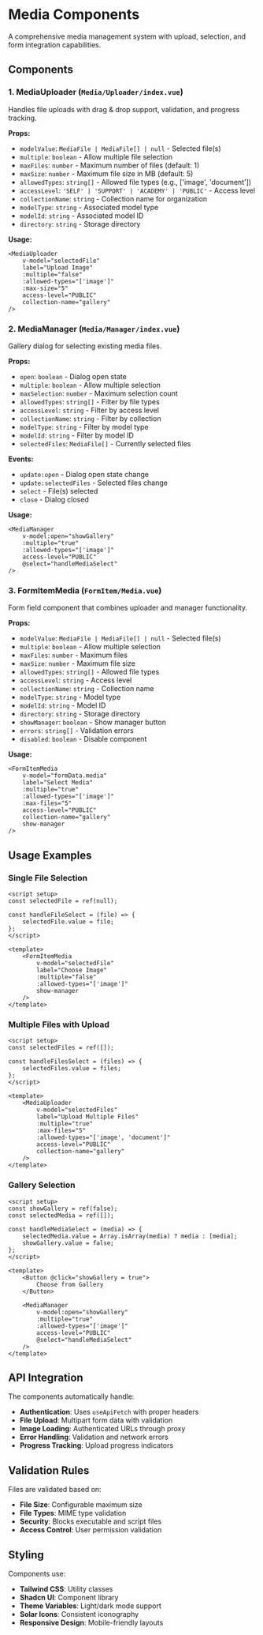 # Media Components

A comprehensive media management system with upload, selection, and form integration capabilities.

## Components

### 1. MediaUploader (`Media/Uploader/index.vue`)
Handles file uploads with drag & drop support, validation, and progress tracking.

**Props:**
- `modelValue`: `MediaFile | MediaFile[] | null` - Selected file(s)
- `multiple`: `boolean` - Allow multiple file selection
- `maxFiles`: `number` - Maximum number of files (default: 1)
- `maxSize`: `number` - Maximum file size in MB (default: 5)
- `allowedTypes`: `string[]` - Allowed file types (e.g., ['image', 'document'])
- `accessLevel`: `'SELF' | 'SUPPORT' | 'ACADEMY' | 'PUBLIC'` - Access level
- `collectionName`: `string` - Collection name for organization
- `modelType`: `string` - Associated model type
- `modelId`: `string` - Associated model ID
- `directory`: `string` - Storage directory

**Usage:**
```vue
<MediaUploader
    v-model="selectedFile"
    label="Upload Image"
    :multiple="false"
    :allowed-types="['image']"
    :max-size="5"
    access-level="PUBLIC"
    collection-name="gallery"
/>
```

### 2. MediaManager (`Media/Manager/index.vue`)
Gallery dialog for selecting existing media files.

**Props:**
- `open`: `boolean` - Dialog open state
- `multiple`: `boolean` - Allow multiple selection
- `maxSelection`: `number` - Maximum selection count
- `allowedTypes`: `string[]` - Filter by file types
- `accessLevel`: `string` - Filter by access level
- `collectionName`: `string` - Filter by collection
- `modelType`: `string` - Filter by model type
- `modelId`: `string` - Filter by model ID
- `selectedFiles`: `MediaFile[]` - Currently selected files

**Events:**
- `update:open` - Dialog open state change
- `update:selectedFiles` - Selected files change
- `select` - File(s) selected
- `close` - Dialog closed

**Usage:**
```vue
<MediaManager
    v-model:open="showGallery"
    :multiple="true"
    :allowed-types="['image']"
    access-level="PUBLIC"
    @select="handleMediaSelect"
/>
```

### 3. FormItemMedia (`FormItem/Media.vue`)
Form field component that combines uploader and manager functionality.

**Props:**
- `modelValue`: `MediaFile | MediaFile[] | null` - Selected file(s)
- `multiple`: `boolean` - Allow multiple selection
- `maxFiles`: `number` - Maximum files
- `maxSize`: `number` - Maximum file size
- `allowedTypes`: `string[]` - Allowed file types
- `accessLevel`: `string` - Access level
- `collectionName`: `string` - Collection name
- `modelType`: `string` - Model type
- `modelId`: `string` - Model ID
- `directory`: `string` - Storage directory
- `showManager`: `boolean` - Show manager button
- `errors`: `string[]` - Validation errors
- `disabled`: `boolean` - Disable component

**Usage:**
```vue
<FormItemMedia
    v-model="formData.media"
    label="Select Media"
    :multiple="true"
    :allowed-types="['image']"
    :max-files="5"
    access-level="PUBLIC"
    collection-name="gallery"
    show-manager
/>
```

## Usage Examples

### Single File Selection
```vue
<script setup>
const selectedFile = ref(null);

const handleFileSelect = (file) => {
    selectedFile.value = file;
};
</script>

<template>
    <FormItemMedia
        v-model="selectedFile"
        label="Choose Image"
        :multiple="false"
        :allowed-types="['image']"
        show-manager
    />
</template>
```

### Multiple Files with Upload
```vue
<script setup>
const selectedFiles = ref([]);

const handleFilesSelect = (files) => {
    selectedFiles.value = files;
};
</script>

<template>
    <MediaUploader
        v-model="selectedFiles"
        label="Upload Multiple Files"
        :multiple="true"
        :max-files="5"
        :allowed-types="['image', 'document']"
        access-level="PUBLIC"
        collection-name="gallery"
    />
</template>
```

### Gallery Selection
```vue
<script setup>
const showGallery = ref(false);
const selectedMedia = ref([]);

const handleMediaSelect = (media) => {
    selectedMedia.value = Array.isArray(media) ? media : [media];
    showGallery.value = false;
};
</script>

<template>
    <Button @click="showGallery = true">
        Choose from Gallery
    </Button>
    
    <MediaManager
        v-model:open="showGallery"
        :multiple="true"
        :allowed-types="['image']"
        access-level="PUBLIC"
        @select="handleMediaSelect"
    />
</template>
```

## API Integration

The components automatically handle:
- **Authentication**: Uses `useApiFetch` with proper headers
- **File Upload**: Multipart form data with validation
- **Image Loading**: Authenticated URLs through proxy
- **Error Handling**: Validation and network errors
- **Progress Tracking**: Upload progress indicators

## Validation Rules

Files are validated based on:
- **File Size**: Configurable maximum size
- **File Types**: MIME type validation
- **Security**: Blocks executable and script files
- **Access Control**: User permission validation

## Styling

Components use:
- **Tailwind CSS**: Utility classes
- **Shadcn UI**: Component library
- **Theme Variables**: Light/dark mode support
- **Solar Icons**: Consistent iconography
- **Responsive Design**: Mobile-friendly layouts